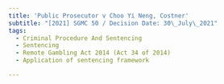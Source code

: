 ```yaml
---
title: 'Public Prosecutor v Choo Yi Neng, Costner'
subtitle: "[2021] SGMC 50 / Decision Date: 30\_July\_2021"
tags:
  - Criminal Procedure And Sentencing
  - Sentencing
  - Remote Gambling Act 2014 (Act 34 of 2014)
  - Application of sentencing framework

---
```


